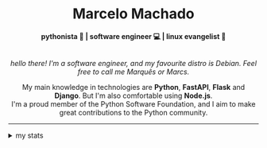 <h1 align="center"> Marcelo Machado </h1>
    
<div align="center">
<b>pythonista 🐍 | software engineer 💻 | linux evangelist 🐧</b>
<br>
<br>

<i>hello there! I'm a software engineer, and my favourite distro is Debian. Feel free to call me Marquês or Marcs.</i>

<p>

My main knowledge in technologies are **Python**, **FastAPI**, **Flask** and **Django**. But I'm also comfortable using **Node.js**. <br/>
I'm a proud member of the Python Software Foundation, and I aim to make great contributions to the Python community.
</p>

</div>

---

<details closed>    
<summary>my stats</summary>

<!--START_SECTION:waka-->
**I'm a Night 🦉** 

```text
🌞 Morning    20 commits     ██░░░░░░░░░░░░░░░░░░░░░░░   7.91% 
🌆 Daytime    96 commits     █████████░░░░░░░░░░░░░░░░   37.94% 
🌃 Evening    121 commits    ████████████░░░░░░░░░░░░░   47.83% 
🌙 Night      16 commits     █░░░░░░░░░░░░░░░░░░░░░░░░   6.32%

```


📊 **This Week I Spent My Time On** 

```text
⌚︎ Time Zone: America/Sao_Paulo

💬 Programming Languages: 
Python                   14 hrs 33 mins      ███████████████░░░░░░░░░░   62.36% 
HTML                     3 hrs 49 mins       ████░░░░░░░░░░░░░░░░░░░░░   16.35% 
Emacs Lisp               3 hrs 27 mins       ███░░░░░░░░░░░░░░░░░░░░░░   14.81% 
CSS                      41 mins             ░░░░░░░░░░░░░░░░░░░░░░░░░   2.93% 
TOML                     23 mins             ░░░░░░░░░░░░░░░░░░░░░░░░░   1.64%

🔥 Editors: 
VS Code                  17 hrs 34 mins      ██████████████████░░░░░░░   75.27% 
Emacs                    5 hrs 19 mins       █████░░░░░░░░░░░░░░░░░░░░   22.8% 
Unknown Editor           27 mins             ░░░░░░░░░░░░░░░░░░░░░░░░░   1.93%

💻 Operating System: 
Windows                  16 hrs 39 mins      █████████████████░░░░░░░░   71.32% 
Linux                    6 hrs 41 mins       ███████░░░░░░░░░░░░░░░░░░   28.68%

```


 Last Updated on 15/04/2024
<!--END_SECTION:waka-->

<!-- <div>
        <a target="_blank" rel="noopener noreferrer" href="https://github.com/mmaachado?tab=repositories"><img src="https://github-readme-stats.vercel.app/api/top-langs/?username=mmaachado&hide=html,css,swift,ruby&langs_count=6&hide_border=true&layout=compact&show_icons=true&line_height=10&theme=transparent&title_color=4a86d1&custom_title=favourite%20languages"
       alt="most used languages" align="right"></a>
     <a target="_blank" rel="noopener noreferrer" href="https://wakatime.com/@mmachado"><img width="400rem" src="https://github-readme-stats.vercel.app/api/wakatime?username=mmachado&theme=transparent&hide_border=true&hide=markdown,html,css,text,other,yaml,json,prolog,dart,docker,xml,gitconfig,TSQL&hide_title=true&line_height=50&langs_count=4&layout=default" alt="wakatime stats" align="left" /></a> 
        

</div>

 <img src="https://raw.githubusercontent.com/MicaelliMedeiros/micaellimedeiros/master/image/computer-illustration.png" min-width="400px" max-width="400px" width="400px" align="right" alt="computer-illustration.png"> -->
<!-- [![Buy me a coffee](https://img.shields.io/badge/Buy%20Me%20a%20Coffee-ffdd00?style=for-the-badge&logo=buy-me-a-coffee&logoColor=black)](https://www.buymeacoffee.com/anticodingclub) -->

</details>
